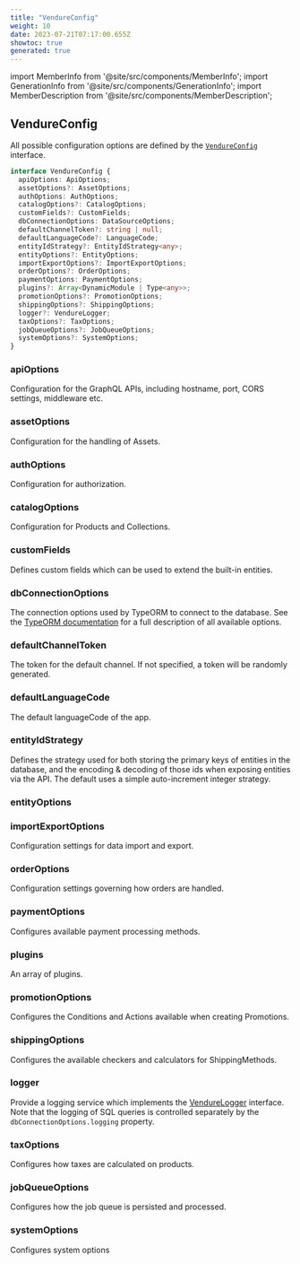```yaml
---
title: "VendureConfig"
weight: 10
date: 2023-07-21T07:17:00.655Z
showtoc: true
generated: true
---
```

<!-- This file was generated from the Vendure source. Do not modify. Instead, re-run the "docs:build" script -->
import MemberInfo from '@site/src/components/MemberInfo';
import GenerationInfo from '@site/src/components/GenerationInfo';
import MemberDescription from '@site/src/components/MemberDescription';


## VendureConfig

<GenerationInfo sourceFile="packages/core/src/config/vendure-config.ts" sourceLine="1012" packageName="@vendure/core" />

All possible configuration options are defined by the
[`VendureConfig`](https://github.com/vendure-ecommerce/vendure/blob/master/server/src/config/vendure-config.ts) interface.

```ts title="Signature"
interface VendureConfig {
  apiOptions: ApiOptions;
  assetOptions?: AssetOptions;
  authOptions: AuthOptions;
  catalogOptions?: CatalogOptions;
  customFields?: CustomFields;
  dbConnectionOptions: DataSourceOptions;
  defaultChannelToken?: string | null;
  defaultLanguageCode?: LanguageCode;
  entityIdStrategy?: EntityIdStrategy<any>;
  entityOptions?: EntityOptions;
  importExportOptions?: ImportExportOptions;
  orderOptions?: OrderOptions;
  paymentOptions: PaymentOptions;
  plugins?: Array<DynamicModule | Type<any>>;
  promotionOptions?: PromotionOptions;
  shippingOptions?: ShippingOptions;
  logger?: VendureLogger;
  taxOptions?: TaxOptions;
  jobQueueOptions?: JobQueueOptions;
  systemOptions?: SystemOptions;
}
```

<div className="members-wrapper">

### apiOptions

<MemberInfo kind="property" type="<a href='/docs/reference/typescript-api/configuration/api-options#apioptions'>ApiOptions</a>"   />

Configuration for the GraphQL APIs, including hostname, port, CORS settings,
middleware etc.
### assetOptions

<MemberInfo kind="property" type="<a href='/docs/reference/typescript-api/assets/asset-options#assetoptions'>AssetOptions</a>"   />

Configuration for the handling of Assets.
### authOptions

<MemberInfo kind="property" type="<a href='/docs/reference/typescript-api/auth/auth-options#authoptions'>AuthOptions</a>"   />

Configuration for authorization.
### catalogOptions

<MemberInfo kind="property" type="<a href='/docs/reference/typescript-api/products-stock/catalog-options#catalogoptions'>CatalogOptions</a>"   />

Configuration for Products and Collections.
### customFields

<MemberInfo kind="property" type="<a href='/docs/reference/typescript-api/custom-fields/#customfields'>CustomFields</a>" default="{}"   />

Defines custom fields which can be used to extend the built-in entities.
### dbConnectionOptions

<MemberInfo kind="property" type="DataSourceOptions"   />

The connection options used by TypeORM to connect to the database.
See the [TypeORM documentation](https://typeorm.io/#/connection-options) for a
full description of all available options.
### defaultChannelToken

<MemberInfo kind="property" type="string | null" default="null"   />

The token for the default channel. If not specified, a token
will be randomly generated.
### defaultLanguageCode

<MemberInfo kind="property" type="<a href='/docs/reference/typescript-api/common/language-code#languagecode'>LanguageCode</a>" default="<a href='/docs/reference/typescript-api/common/language-code#languagecode'>LanguageCode</a>.en"   />

The default languageCode of the app.
### entityIdStrategy

<MemberInfo kind="property" type="<a href='/docs/reference/typescript-api/configuration/entity-id-strategy#entityidstrategy'>EntityIdStrategy</a>&#60;any&#62;" default="<a href='/docs/reference/typescript-api/configuration/entity-id-strategy#autoincrementidstrategy'>AutoIncrementIdStrategy</a>"   />

Defines the strategy used for both storing the primary keys of entities
in the database, and the encoding & decoding of those ids when exposing
entities via the API. The default uses a simple auto-increment integer
strategy.
### entityOptions

<MemberInfo kind="property" type="<a href='/docs/reference/typescript-api/configuration/entity-options#entityoptions'>EntityOptions</a>"   />


### importExportOptions

<MemberInfo kind="property" type="<a href='/docs/reference/typescript-api/import-export/import-export-options#importexportoptions'>ImportExportOptions</a>"   />

Configuration settings for data import and export.
### orderOptions

<MemberInfo kind="property" type="<a href='/docs/reference/typescript-api/orders/order-options#orderoptions'>OrderOptions</a>"   />

Configuration settings governing how orders are handled.
### paymentOptions

<MemberInfo kind="property" type="<a href='/docs/reference/typescript-api/payment/payment-options#paymentoptions'>PaymentOptions</a>"   />

Configures available payment processing methods.
### plugins

<MemberInfo kind="property" type="Array&#60;DynamicModule | Type&#60;any&#62;&#62;" default="[]"   />

An array of plugins.
### promotionOptions

<MemberInfo kind="property" type="<a href='/docs/reference/typescript-api/promotions/promotion-options#promotionoptions'>PromotionOptions</a>"   />

Configures the Conditions and Actions available when creating Promotions.
### shippingOptions

<MemberInfo kind="property" type="<a href='/docs/reference/typescript-api/shipping/shipping-options#shippingoptions'>ShippingOptions</a>"   />

Configures the available checkers and calculators for ShippingMethods.
### logger

<MemberInfo kind="property" type="<a href='/docs/reference/typescript-api/logger/vendure-logger#vendurelogger'>VendureLogger</a>" default="<a href='/docs/reference/typescript-api/logger/default-logger#defaultlogger'>DefaultLogger</a>"   />

Provide a logging service which implements the <a href='/docs/reference/typescript-api/logger/vendure-logger#vendurelogger'>VendureLogger</a> interface.
Note that the logging of SQL queries is controlled separately by the
`dbConnectionOptions.logging` property.
### taxOptions

<MemberInfo kind="property" type="<a href='/docs/reference/typescript-api/tax/tax-options#taxoptions'>TaxOptions</a>"   />

Configures how taxes are calculated on products.
### jobQueueOptions

<MemberInfo kind="property" type="<a href='/docs/reference/typescript-api/job-queue/job-queue-options#jobqueueoptions'>JobQueueOptions</a>"   />

Configures how the job queue is persisted and processed.
### systemOptions

<MemberInfo kind="property" type="<a href='/docs/reference/typescript-api/configuration/system-options#systemoptions'>SystemOptions</a>"  since="1.6.0"  />

Configures system options


</div>
